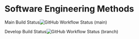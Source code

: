 # Software Engineering Methods
Main Build Status![GitHub Workflow Status (main)](https://img.shields.io/github/actions/workflow/status/kaungmyat128/Lab1/main.yml?branch=main)

Develop Build Status![GitHub Workflow Status (branch)](https://img.shields.io/github/actions/workflow/status/kaungmyat128/Lab1/main.yml?branch=develop)

